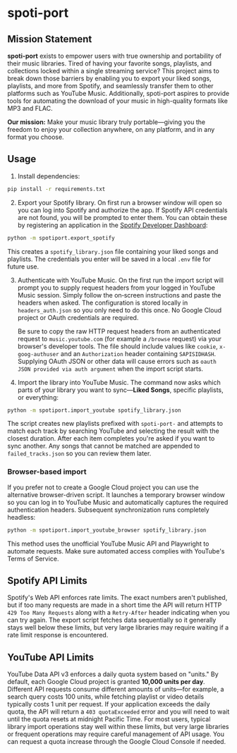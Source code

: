 # spoti-port

## Mission Statement

**spoti-port** exists to empower users with true ownership and portability of their music libraries. Tired of having your favorite songs, playlists, and collections locked within a single streaming service? This project aims to break down those barriers by enabling you to export your liked songs, playlists, and more from Spotify, and seamlessly transfer them to other platforms such as YouTube Music. Additionally, spoti-port aspires to provide tools for automating the download of your music in high-quality formats like MP3 and FLAC.

**Our mission:** Make your music library truly portable—giving you the freedom to enjoy your collection anywhere, on any platform, and in any format you choose.

## Usage

1. Install dependencies:

```bash
pip install -r requirements.txt
```


2. Export your Spotify library. On first run a browser window will open so you can log into Spotify and authorize the app. If Spotify API credentials are not found, you will be prompted to enter them. You can obtain these by registering an application in the [Spotify Developer Dashboard](https://developer.spotify.com/dashboard):


```bash
python -m spotiport.export_spotify
```

This creates a `spotify_library.json` file containing your liked songs and playlists.
The credentials you enter will be saved in a local `.env` file for future use.


3. Authenticate with YouTube Music. On the first run the import script will
   prompt you to supply request headers from your logged in YouTube Music
   session. Simply follow the on‑screen instructions and paste the headers when
   asked. The configuration is stored locally in `headers_auth.json` so you only
   need to do this once. No Google Cloud project or OAuth credentials are
   required.

   Be sure to copy the raw HTTP request headers from an authenticated request
   to `music.youtube.com` (for example a `/browse` request) via your browser's
   developer tools. The file should include values like `cookie`,
   `x-goog-authuser` and an `Authorization` header containing `SAPISIDHASH`.
   Supplying OAuth JSON or other data will cause errors such as
   `oauth JSON provided via auth argument` when the import script starts.


4. Import the library into YouTube Music. The command now asks which parts of
   your library you want to sync—**Liked Songs**, specific playlists, or
   everything:

```bash
python -m spotiport.import_youtube spotify_library.json
```

The script creates new playlists prefixed with `spoti-port-` and attempts to
match each track by searching YouTube and selecting the result with the closest
duration. After each item completes you're asked if you want to sync another.
Any songs that cannot be matched are appended to `failed_tracks.json` so you can
review them later.

### Browser-based import

If you prefer not to create a Google Cloud project you can use the alternative
browser-driven script. It launches a temporary browser window so you can log in
to YouTube Music and automatically captures the required authentication headers.
Subsequent synchronization runs completely headless:

```bash
python -m spotiport.import_youtube_browser spotify_library.json
```

This method uses the unofficial YouTube Music API and Playwright to automate
requests. Make sure automated access complies with YouTube's Terms of Service.

## Spotify API Limits

Spotify's Web API enforces rate limits. The exact numbers aren't published, but if too many requests are made in a short time the API will return HTTP `429 Too Many Requests` along with a `Retry-After` header indicating when you can try again. The export script fetches data sequentially so it generally stays well below these limits, but very large libraries may require waiting if a rate limit response is encountered.

## YouTube API Limits

YouTube Data API v3 enforces a daily quota system based on "units." By default, each Google Cloud project is granted **10,000 units per day**. Different API requests consume different amounts of units—for example, a search query costs 100 units, while fetching playlist or video details typically costs 1 unit per request. If your application exceeds the daily quota, the API will return a `403 quotaExceeded` error and you will need to wait until the quota resets at midnight Pacific Time. For most users, typical library import operations stay well within these limits, but very large libraries or frequent operations may require careful management of API usage. You can request a quota increase through the Google Cloud Console if needed.

